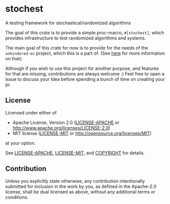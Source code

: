 # stochest

A testing framework for stochastical/randomized algorithms

The goal of this crate is to provide a simple proc-macro, `#[stochest]`, which provides
infrastructure to test randomized algorithms and systems.

The main goal of this crate for now is to provide for the needs of the `unhindered-ec` project, which
this is a part of.
(See [here](https://github.com/unhindered-ec/unhindered-ec) for more information on that).

Although if you wish to use this project for another purpose, and features for that are missing,
contributions are always welcome :) Feel free to open a issue to discuss your Idea before spending a
bunch of time on creating your pr.

## License

Licensed under either of

 * Apache License, Version 2.0
   ([LICENSE-APACHE](LICENSE-APACHE) or http://www.apache.org/licenses/LICENSE-2.0)
 * MIT license
   ([LICENSE-MIT](LICENSE-MIT) or http://opensource.org/licenses/MIT)

at your option.

See [LICENSE-APACHE](LICENSE-APACHE), [LICENSE-MIT](LICENSE-MIT), and [COPYRIGHT](COPYRIGHT) for details.

## Contribution

Unless you explicitly state otherwise, any contribution intentionally submitted
for inclusion in the work by you, as defined in the Apache-2.0 license, shall be
dual licensed as above, without any additional terms or conditions.
